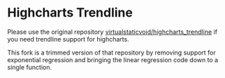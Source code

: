 # Highcharts Trendline

Please use the original repository [virtualstaticvoid/highcharts_trendline](https://github.com/virtualstaticvoid/highcharts_trendline) if you need trendline support for highcharts.

This fork is a trimmed version of that repository by removing support for exponential regression and bringing the linear regression code down to a single function.
